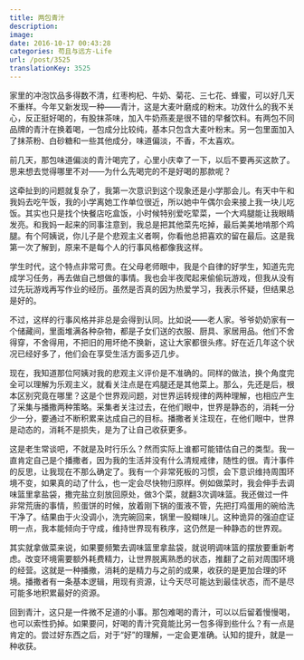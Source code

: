 ```yaml
---
title: 两包青汁
description: 
image: 
date: 2016-10-17 00:43:28
categories: 苟且与远方-Life
url: /post/3525
translationKey: 3525
---
```


家里的冲泡饮品多得数不清，红枣枸杞、牛奶、菊花、三七花、蜂蜜，可以好几天不重样。今年又新发现一种——青汁，这是大麦叶磨成的粉末。功效什么的我不关心，反正挺好喝的，有股抹茶味，加入牛奶燕麦是很不错的早餐饮料。有两包不同品牌的青汁在换着喝，一包成分比较纯，基本只包含大麦叶粉末。另一包里面加入了抹茶粉、白砂糖和一些其他成分，味道偏淡，不香，不太喜欢。

前几天，那包味道偏淡的青汁喝完了，心里小庆幸了一下，以后不要再买这款了。思来想去觉得哪里不对——为什么先喝完的不是好喝的那款呢？

这牵扯到的问题就复杂了，我第一次意识到这个现象还是小学那会儿。有天中午和我妈去吃午饭，我的小学离她工作单位很近，所以她中午偶尔会来接上我一块儿吃饭。其实也只是找个快餐店吃盒饭，小时候特别爱吃荤菜，一个大鸡腿能让我眼睛发亮。和我妈一起来的同事注意到，我总是把其他菜先吃掉，最后美美地啃那个鸡腿。有个阿姨说，你儿子是个悲观主义者啊，你看他总把喜欢的留在最后。这是我第一次了解到，原来不是每个人的行事风格都像我这样。

学生时代，这个特点非常可贵。在父母老师眼中，我是个自律的好学生，知道先完成学习任务，再去做自己想做的事情。我也会半夜爬起来偷偷玩游戏，但我从没有过先玩游戏再写作业的经历。虽然是否真的因为热爱学习，我表示怀疑，但结果总是好的。

不过，这样的行事风格并非总是会得到认同。比如说——老人家。爷爷奶奶家有一个储藏间，里面堆满各种杂物，都是子女们送的衣服、厨具、家居用品。他们不舍得穿，不舍得用，不把旧的用坏绝不换新，这让大家都很头疼。好在近几年这个状况已经好多了，他们会在享受生活方面多迈几步。

现在，我知道那位阿姨对我的悲观主义评价是不准确的。同样的做法，换个角度完全可以理解为乐观主义，就看关注点是在鸡腿还是其他菜上。那么，先还是后，根本区别究竟在哪里？这是个世界观问题，对世界运转规律的两种理解，也相应产生了采集与播撒两种策略。采集者关注过去，在他们眼中，世界是静态的，消耗一分少一分，要通过不断积累来达成自己的目标。播撒者关注现在，在他们眼中，世界是动态的，消耗不是损失，是为了让自己收获更多。

这是老生常谈吧，不就是及时行乐么？然而实际上谁都可能错估自己的类型。我一直肯定自己是个播撒者，因为我的生活并没有什么清规戒律，随性的很。青汁事件的反思，让我现在不那么确定了。我有一个非常死板的习惯，会下意识维持周围环境不变，如果真的动了什么，也一定会尽快物归原样。例如做菜时，我会伸手去调味篮里拿盐袋，撒完盐立刻放回原处，做3个菜，就翻3次调味篮。我还做过一件非常荒唐的事情，煎蛋饼的时候，放着刚下锅的蛋液不管，先把打鸡蛋用的碗给洗干净了。结果由于火没调小，洗完碗回来，锅里一股糊味儿。这种诡异的强迫症证明一点，我本能倾向于守成，维持世界现有秩序，这仍然是一种静态的世界观。

其实就拿做菜来说，如果要频繁去调味篮里拿盐袋，就说明调味篮的摆放要重新考虑。改变环境需要额外耗费精力，让世界脱离熟悉的状态，推翻了之前对周围环境的经营。这就是一种播撒，消耗的是精力与之前的成果，收获的是更加合理的环境。播撒者有一条基本逻辑，用现有资源，让今天尽可能达到最佳状态，而不是尽可能多地积累最好的资源。

回到青汁，这只是一件微不足道的小事。那包难喝的青汁，可以以后留着慢慢喝，也可以索性扔掉。如果要问，好喝的青汁究竟能比另一包多得到些什么？有一点是肯定的。尝过好东西之后，对于“好”的理解，一定会更准确。认知的提升，就是一种收获。